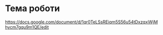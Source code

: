 # <H1>Тема роботи</H1> #

https://docs.google.com/document/d/1qr0TeLSsREiqm5S56u54tDxzqxjWjMhycm7gqu9m1QE/edit
